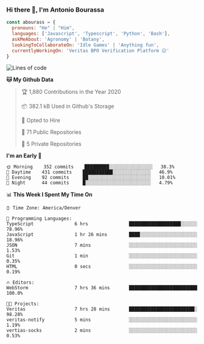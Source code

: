 ### Hi there 👋, I'm Antonio Bourassa

```javascript
const abourass = {
  pronouns: "He" | "Him",
  languages: ['Javascript', 'Typescript', 'Python', 'Bash'],
  askMeAbout: 'Agronomy' | 'Botany',
  lookingToCollaborateOn: 'Idle Games' | 'Anything fun',
  currentlyWorkingOn: 'Veritas BPO Verification Platform 😑'
}
```

<!--START_SECTION:waka-->
![Lines of code](https://img.shields.io/badge/From%20Hello%20World%20I%27ve%20Written-20.6%20million%20lines%20of%20code-blue)

**🐱 My Github Data** 

> 🏆 1,880 Contributions in the Year 2020
 > 
> 📦 382.1 kB Used in Github's Storage 
 > 
> 💼 Opted to Hire
 > 
> 📜 71 Public Repositories
 > 
> 🔑 5 Private Repositories 

**I'm an Early 🐤** 

```text
🌞 Morning    352 commits    █████████░░░░░░░░░░░░░░░░   38.3% 
🌆 Daytime    431 commits    ███████████░░░░░░░░░░░░░░   46.9% 
🌃 Evening    92 commits     ██░░░░░░░░░░░░░░░░░░░░░░░   10.01% 
🌙 Night      44 commits     █░░░░░░░░░░░░░░░░░░░░░░░░   4.79%

```


📊 **This Week I Spent My Time On** 

```text
⌚︎ Time Zone: America/Denver

💬 Programming Languages: 
TypeScript               6 hrs               ███████████████████░░░░░░   78.96% 
JavaScript               1 hr 26 mins        ████░░░░░░░░░░░░░░░░░░░░░   18.96% 
JSON                     7 mins              ░░░░░░░░░░░░░░░░░░░░░░░░░   1.53% 
Git                      1 min               ░░░░░░░░░░░░░░░░░░░░░░░░░   0.35% 
HTML                     0 secs              ░░░░░░░░░░░░░░░░░░░░░░░░░   0.19%

🔥 Editors: 
WebStorm                 7 hrs 36 mins       █████████████████████████   100.0%

🐱‍💻 Projects: 
Veritas                  7 hrs 28 mins       ████████████████████████░   98.28% 
veritas-notify           5 mins              ░░░░░░░░░░░░░░░░░░░░░░░░░   1.19% 
vertias-socks            2 mins              ░░░░░░░░░░░░░░░░░░░░░░░░░   0.53%

```


<!--END_SECTION:waka-->

<!--
**Abourass/Abourass** is a ✨ _special_ ✨ repository because its `README.md` (this file) appears on your GitHub profile.

Here are some ideas to get you started:

- 🔭 I’m currently working on ...
- 🌱 I’m currently learning ...
- 👯 I’m looking to collaborate on ...
- 🤔 I’m looking for help with ...
- 💬 Ask me about ...
- 📫 How to reach me: ...
- 😄 Pronouns: ...
- ⚡ Fun fact: ...
-->
